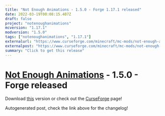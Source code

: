 ```yaml
---
title: "Not Enough Animations - 1.5.0 - Forge 1.17.1 released"
date: 2022-03-19T00:08:15.407Z
draft: false
project: "notenoughanimations"
mcversion: "1.17.1"
modversion: "1.5.0"
tags: ["notenoughanimations", "1.17.1"]
externalurl: "https://www.curseforge.com/minecraft/mc-mods/not-enough-animations/files/3699191"
externalpost: "https://www.curseforge.com/minecraft/mc-mods/not-enough-animations/files/3699191"
summary: "Click to get this release"
---
```

# [Not Enough Animations](/project/notenoughanimations) - 1.5.0 - Forge released
Download [this](https://www.curseforge.com/minecraft/mc-mods/not-enough-animations/files/3699191) version or check out the [CurseForge](https://www.curseforge.com/minecraft/mc-mods/not-enough-animations) page!

Autogenerated post, check the link above for the changelog!
